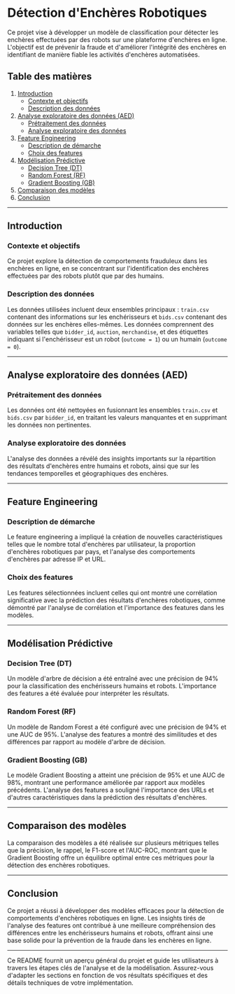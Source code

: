 # Détection d'Enchères Robotiques

Ce projet vise à développer un modèle de classification pour détecter les enchères effectuées par des robots sur une plateforme d'enchères en ligne. L'objectif est de prévenir la fraude et d'améliorer l'intégrité des enchères en identifiant de manière fiable les activités d'enchères automatisées.

## Table des matières

1. [Introduction](#introduction)
   - [Contexte et objectifs](#contexte-et-objectifs)
   - [Description des données](#description-des-données)
2. [Analyse exploratoire des données (AED)](#analyse-exploratoire-des-données-aed)
   - [Prétraitement des données](#prétraitement-des-données)
   - [Analyse exploratoire des données](#analyse-exploratoire-des-données)
3. [Feature Engineering](#feature-engineering)
   - [Description de démarche](#description-de-démarche)
   - [Choix des features](#choix-des-features)
4. [Modélisation Prédictive](#modélisation-prédictive)
   - [Decision Tree (DT)](#decision-tree-dt)
   - [Random Forest (RF)](#random-forest-rf)
   - [Gradient Boosting (GB)](#gradient-boosting-gb)
5. [Comparaison des modèles](#comparaison-des-modèles)
6. [Conclusion](#conclusion)

---

## Introduction

### Contexte et objectifs

Ce projet explore la détection de comportements frauduleux dans les enchères en ligne, en se concentrant sur l'identification des enchères effectuées par des robots plutôt que par des humains.

### Description des données

Les données utilisées incluent deux ensembles principaux : `train.csv` contenant des informations sur les enchérisseurs et `bids.csv` contenant des données sur les enchères elles-mêmes. Les données comprennent des variables telles que `bidder_id`, `auction`, `merchandise`, et des étiquettes indiquant si l'enchérisseur est un robot (`outcome = 1`) ou un humain (`outcome = 0`).

---

## Analyse exploratoire des données (AED)

### Prétraitement des données

Les données ont été nettoyées en fusionnant les ensembles `train.csv` et `bids.csv` par `bidder_id`, en traitant les valeurs manquantes et en supprimant les données non pertinentes.

### Analyse exploratoire des données

L'analyse des données a révélé des insights importants sur la répartition des résultats d'enchères entre humains et robots, ainsi que sur les tendances temporelles et géographiques des enchères.

---

## Feature Engineering

### Description de démarche

Le feature engineering a impliqué la création de nouvelles caractéristiques telles que le nombre total d'enchères par utilisateur, la proportion d'enchères robotiques par pays, et l'analyse des comportements d'enchères par adresse IP et URL.

### Choix des features

Les features sélectionnées incluent celles qui ont montré une corrélation significative avec la prédiction des résultats d'enchères robotiques, comme démontré par l'analyse de corrélation et l'importance des features dans les modèles.

---

## Modélisation Prédictive

### Decision Tree (DT)

Un modèle d'arbre de décision a été entraîné avec une précision de 94% pour la classification des enchérisseurs humains et robots. L'importance des features a été évaluée pour interpréter les résultats.

### Random Forest (RF)

Un modèle de Random Forest a été configuré avec une précision de 94% et une AUC de 95%. L'analyse des features a montré des similitudes et des différences par rapport au modèle d'arbre de décision.

### Gradient Boosting (GB)

Le modèle Gradient Boosting a atteint une précision de 95% et une AUC de 98%, montrant une performance améliorée par rapport aux modèles précédents. L'analyse des features a souligné l'importance des URLs et d'autres caractéristiques dans la prédiction des résultats d'enchères.

---

## Comparaison des modèles

La comparaison des modèles a été réalisée sur plusieurs métriques telles que la précision, le rappel, le F1-score et l'AUC-ROC, montrant que le Gradient Boosting offre un équilibre optimal entre ces métriques pour la détection des enchères robotiques.

---

## Conclusion

Ce projet a réussi à développer des modèles efficaces pour la détection de comportements d'enchères robotiques en ligne. Les insights tirés de l'analyse des features ont contribué à une meilleure compréhension des différences entre les enchérisseurs humains et robots, offrant ainsi une base solide pour la prévention de la fraude dans les enchères en ligne.

---

Ce README fournit un aperçu général du projet et guide les utilisateurs à travers les étapes clés de l'analyse et de la modélisation. Assurez-vous d'adapter les sections en fonction de vos résultats spécifiques et des détails techniques de votre implémentation.
